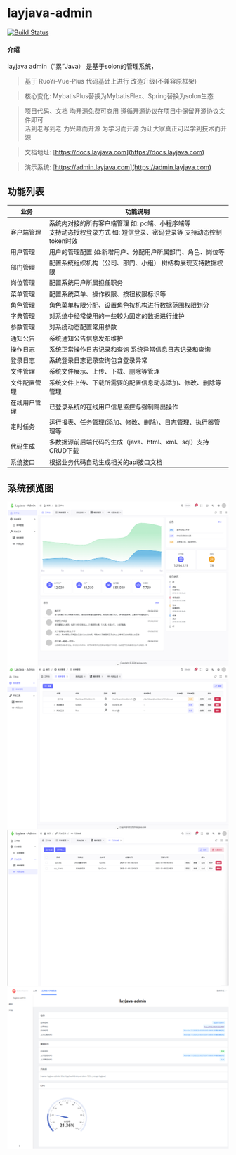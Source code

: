 # layjava-admin

[![Build Status](https://drone.wangsr.vip/api/badges/opensolon/layjava-admin/status.svg)](https://drone.wangsr.vip/opensolon/layjava-admin)

#### 介绍
layjava admin（“累”Java） 是基于solon的管理系统， 


> 基于 RuoYi-Vue-Plus 代码基础上进行 改造升级(不兼容原框架)

> 核心变化: MybatisPlus替换为MybatisFlex、Spring替换为solon生态

> 项目代码、文档 均开源免费可商用 遵循开源协议在项目中保留开源协议文件即可<br>
活到老写到老 为兴趣而开源 为学习而开源 为让大家真正可以学到技术而开源

> 文档地址: [https://docs.layjava.com](https://docs.layjava.com)

> 演示系统: [https://admin.layjava.com](https://admin.layjava.com)

## 功能列表

| 业务     | 功能说明                                                                 |
|--------|----------------------------------------------------------------------|
| 客户端管理  | 系统内对接的所有客户端管理 如: pc端、小程序端等<br>支持动态授权登录方式 如: 短信登录、密码登录等 支持动态控制token时效 |
| 用户管理   | 用户的管理配置 如:新增用户、分配用户所属部门、角色、岗位等                                       |
| 部门管理   | 配置系统组织机构（公司、部门、小组） 树结构展现支持数据权限                                       |
| 岗位管理   | 配置系统用户所属担任职务                                                         |
| 菜单管理   | 配置系统菜单、操作权限、按钮权限标识等                                                  |
| 角色管理   | 角色菜单权限分配、设置角色按机构进行数据范围权限划分                                           |
| 字典管理   | 对系统中经常使用的一些较为固定的数据进行维护                                               |
| 参数管理   | 对系统动态配置常用参数                                                          |
| 通知公告   | 系统通知公告信息发布维护                                                         |
| 操作日志   | 系统正常操作日志记录和查询 系统异常信息日志记录和查询                                          |
| 登录日志   | 系统登录日志记录查询包含登录异常                                                     |
| 文件管理   | 系统文件展示、上传、下载、删除等管理                                                   |
| 文件配置管理 | 系统文件上传、下载所需要的配置信息动态添加、修改、删除等管理                                       |
| 在线用户管理 | 已登录系统的在线用户信息监控与强制踢出操作                                                |
| 定时任务   | 运行报表、任务管理(添加、修改、删除)、日志管理、执行器管理等                                      |
| 代码生成   | 多数据源前后端代码的生成（java、html、xml、sql）支持CRUD下载                              |
| 系统接口   | 根据业务代码自动生成相关的api接口文档                                                 |


## 系统预览图

![img.png](docs/images/img.png)
![img.png](docs/images/img1.png)
![img.png](docs/images/img2.png)
![solon-admin.png](docs/images/solon-admin.png)
